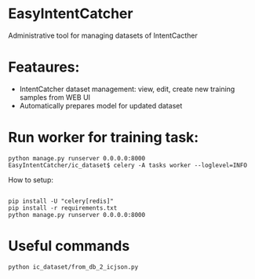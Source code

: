 # EasyIntentCatcher
Administrative tool for managing datasets of IntentCacther

# Feataures:
- IntentCatcher dataset management: view, edit, create new training samples from WEB UI
- Automatically prepares model for updated dataset

# Run worker for training task:
```
python manage.py runserver 0.0.0.0:8000
EasyIntentCatcher/ic_dataset$ celery -A tasks worker --loglevel=INFO

```

How to setup:

```

pip install -U "celery[redis]"
pip install -r requirements.txt
python manage.py runserver 0.0.0.0:8000

```

# Useful commands
```
python ic_dataset/from_db_2_icjson.py
```
